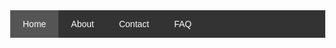 <!DOCTYPE html>
<html lang="en">
<head>
  <meta charset="UTF-8">
  <meta name="viewport" content="width=device-width, initial-scale=1.0">
  <title>Responsive Navigation Menu</title>
  <style>
    body {
      margin: 0;
      font-family: Arial, sans-serif;
    }
    .navbar {
      background-color: #333;
      overflow: hidden;
    }
    .navbar a {
      float: left;
      display: block;
      color: white;
      text-align: center;
      padding: 14px 20px;
      text-decoration: none;
    }
    .navbar a:hover {
      background-color: #ddd;
      color: black;
    }
    .navbar a.active {
      background-color: #555;
      color: white;
    }
    .navbar .icon {
      display: none;
    }
    @media screen and (max-width: 600px) {
      .navbar a:not(:first-child) {display: none;}
      .navbar a.icon {
        float: right;
        display: block;
      }
    }
    @media screen and (max-width: 600px) {
      .navbar.responsive .icon {
        position: absolute;
        right: 0;
        top: 0;
      }
      .navbar.responsive a {
        float: none;
        display: block;
        text-align: left;
      }
    }
    @media screen and (max-width: 600px) {
      .navbar.responsive {position: relative;}
      .navbar.responsive a.icon {
        position: absolute;
        right: 0;
        top: 0;
      }
      .navbar.responsive a {
        float: none;
        display: block;
        text-align: left;
      }
    }
  </style>
</head>
<body>

<div class="navbar" id="myNavbar">
  <a href="#" class="active">Home</a>
  <a href="#">About</a>
  <a href="#">Contact</a>
  <a href="#">FAQ</a>
  <a href="javascript:void(0);" class="icon" onclick="myFunction()">
    &#9776;
  </a>
</div>

<script>
function myFunction() {
  var x = document.getElementById("myNavbar");
  if (x.className === "navbar") {
    x.className += " responsive";
  } else {
    x.className = "navbar";
  }
}
</script>

</body>
</html>




